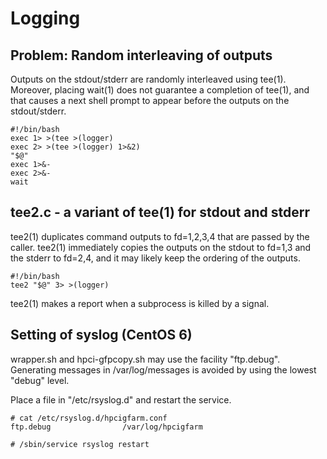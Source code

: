 # Logging

## Problem: Random interleaving of outputs

Outputs on the stdout/stderr are randomly interleaved using tee(1).
Moreover, placing wait(1) does not guarantee a completion of tee(1),
and that causes a next shell prompt to appear before the outputs on
the stdout/stderr.

```
#!/bin/bash
exec 1> >(tee >(logger)
exec 2> >(tee >(logger) 1>&2)
"$@"
exec 1>&-
exec 2>&-
wait
```

## tee2.c - a variant of tee(1) for stdout and stderr

tee2(1) duplicates command outputs to fd=1,2,3,4 that are passed by
the caller.  tee2(1) immediately copies the outputs on the stdout to
fd=1,3 and the stderr to fd=2,4, and it may likely keep the ordering
of the outputs.

```
#!/bin/bash
tee2 "$@" 3> >(logger)
```

tee2(1) makes a report when a subprocess is killed by a signal.

## Setting of syslog (CentOS 6)

wrapper.sh and hpci-gfpcopy.sh may use the facility "ftp.debug".
Generating messages in /var/log/messages is avoided by using the
lowest "debug" level.

Place a file in "/etc/rsyslog.d" and restart the service.

```
# cat /etc/rsyslog.d/hpcigfarm.conf
ftp.debug                /var/log/hpcigfarm
```

```
# /sbin/service rsyslog restart
```
